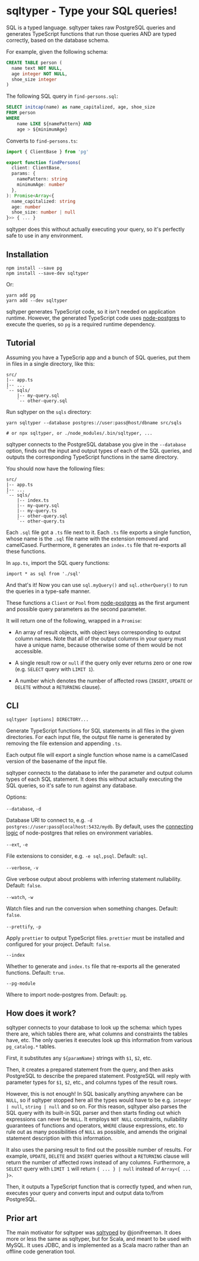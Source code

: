 # sqltyper - Type your SQL queries!

SQL is a typed language. sqltyper takes raw PostgreSQL queries and
generates TypeScript functions that run those queries AND are typed
correctly, based on the database schema.

For example, given the following schema:

```sql
CREATE TABLE person (
  name text NOT NULL,
  age integer NOT NULL,
  shoe_size integer
)
```

The following SQL query in `find-persons.sql`:

```sql
SELECT initcap(name) as name_capitalized, age, shoe_size
FROM person
WHERE
    name LIKE ${namePattern} AND
    age > ${minimumAge}
```

Converts to `find-persons.ts`:

```typescript
import { ClientBase } from 'pg'

export function findPersons(
  client: ClientBase,
  params: {
    namePattern: string
    minimumAge: number
  },
): Promise<Array<{
  name_capitalized: string
  age: number
  shoe_size: number | null
}>> { ... }
```

sqltyper does this without actually executing your query, so it's
perfectly safe to use in any environment.


## Installation

```
npm install --save pg
npm install --save-dev sqltyper
```

Or:

```
yarn add pg
yarn add --dev sqltyper
```

sqltyper generates TypeScript code, so it isn't needed on
application runtime. However, the generated TypeScript code uses
[node-postgres] to execute the queries, so `pg` is a required runtime
dependency.


[node-postgres]: https://node-postgres.com/


## Tutorial

Assuming you have a TypeScrip app and a bunch of SQL queries, put them
in files in a single directory, like this:

```
src/
|-- app.ts
|-- ...
`-- sqls/
    |-- my-query.sql
    `-- other-query.sql
```

Run sqltyper on the `sqls` directory:

```
yarn sqltyper --database postgres://user:pass@host/dbname src/sqls 

# or npx sqltyper, or ./node_modules/.bin/sqltyper, ...
```

sqltyper connects to the PostgreSQL database you give in the
`--database` option, finds out the input and output types of each of
the SQL queries, and outputs the corresponding TypeScript functions in
the same directory.

You should now have the following files:
```
src/
|-- app.ts
|-- ...
`-- sqls/
    |-- index.ts
    |-- my-query.sql
    |-- my-query.ts
    |-- other-query.sql
    `-- other-query.ts
```

Each `.sql` file got a `.ts` file next to it. Each `.ts` file exports
a single function, whose name is the `.sql` file name with the
extension removed and camelCased. Furthermore, it generates an
`index.ts` file that re-exports all these functions.

In `app.ts`, import the SQL query functions:

```
import * as sql from './sql'
```

And that's it! Now you can use `sql.myQuery()` and `sql.otherQuery()`
to run the queries in a type-safe manner.

These functions a `Client` or `Pool` from [node-postgres] as the first
argument and possible query parameters as the second parameter.

It will return one of the following, wrapped in a `Promise`:

- An array of result objects, with object keys corresponding to output
  column names. Note that all of the output columns in your query must
  have a unique name, because otherwise some of them would be not
  accessible.

- A single result row or `null` if the query only ever returns zero or
  one row (e.g. `SELECT` query with `LIMIT 1`).

- A number which denotes the number of affected rows (`INSERT`,
  `UPDATE` or `DELETE` without a `RETURNING` clause).


## CLI

```
sqltyper [options] DIRECTORY...
```

Generate TypeScript functions for SQL statements in all files in the
given directories. For each input file, the output file name is
generated by removing the file extension and appending `.ts`.

Each output file will export a single function whose name is a
camelCased version of the basename of the input file.

sqltyper connects to the database to infer the parameter and output
column types of each SQL statement. It does this without actually
executing the SQL queries, so it's safe to run against any database.

Options:

`--database`, `-d`

Database URI to connect to, e.g. `-d postgres://user:pass@localhost:5432/mydb`.
By default, uses the [connecting logic] of node-postgres that
relies on environment variables.

`--ext`, `-e`

File extensions to consider, e.g. `-e sql,psql`. Default: `sql`.

`--verbose`, `-v`

Give verbose output about problems with inferring statement
nullability. Default: `false`.

`--watch`, `-w`

Watch files and run the conversion when something changes. Default:
`false`.

`--prettify`, `-p`

Apply `prettier` to output TypeScript files. `prettier` must be
installed and configured for your project. Default: `false`.

`--index`

Whether to generate and `index.ts` file that re-exports all the
generated functions. Default: `true`.

`--pg-module`

Where to import node-postgres from. Default: `pg`.

[connecting logic]: https://node-postgres.com/features/connecting


## How does it work?

sqltyper connects to your database to look up the schema: which
types there are, which tables there are, what columns and constraints
the tables have, etc. The only queries it executes look up this
information from various `pg_catalog.*` tables.

First, it substitutes any `${paramName}` strings with `$1`, `$2`, etc.

Then, it creates a prepared statement from the query, and then asks
PostgreSQL to describe the prepared statement. PostgreSQL will reply
with parameter types for `$1`, `$2`, etc., and columns types of the
result rows.

However, this is not enough! In SQL basically anything anywhere can be
`NULL`, so if sqltyper stopped here all the types would have to be
e.g. `integer | null`, `string | null` and so on. For this reason,
sqltyper also parses the SQL query with its built-in SQL parser and
then starts finding out which expressions can never be `NULL`. It
employs `NOT NULL` constraints, nullability guarantees of functions
and operators, `WHERE` clause expressions, etc. to rule out as many
possibilities of `NULL` as possible, and amends the original statement
description with this information.

It also uses the parsing result to find out the possible number of
results. For example, `UPDATE`, `DELETE` and `INSERT` queries without
a `RETURNING` clause will return the number of affected rows instead
of any columns. Furthermore, a `SELECT` query with `LIMIT 1` will
return `{ ... } | null` instead of `Array<{ ... }>`.

Then, it outputs a TypeScript function that is correctly typed, and
when run, executes your query and converts input and output data
to/from PostgreSQL.


## Prior art

The main motivator for sqltyper was [sqlτyped] by @jonifreeman. It
does more or less the same as sqltyper, but for Scala, and meant to be
used with MySQL. It uses JDBC, and is implemented as a Scala macro
rather than an offline code generation tool.

[sqlτyped]: https://github.com/jonifreeman/sqltyped
